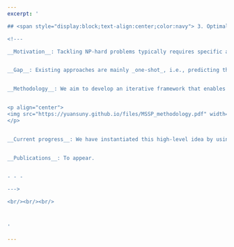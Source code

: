 ```yaml
---
excerpt: '

## <span style="display:block;text-align:center;color:navy"> 3. Optimal solution prediction </span> 

<!---

__Motivation__: Tackling NP-hard problems typically requires specific algorithmic design with extensive domain knowledge. To alleviate human effort in this costly process, we aim to develop enhanced machine learning (ML) techniques to predict the optimal solution for combinatorial optimisation problems. The predicted solution is likely infeasible; however, it can be utilized to boost a search method.


__Gap__: Existing approaches are mainly _one-shot_, i.e., predicting the optimal solution only once, followed by repairing the predicted solution using a search method. Such _one-shot_ approaches are inadequate in dealing with the high complexity of NP-hard problems, particularly problems that are highly constrained and/or contain multiple optimal (or near-optimal) solutions. 


__Methodology__: We aim to develop an iterative framework that enables an ML model to make _multi-shot_ predictions. The high-level idea of our iterative framework is illustrated in the following figure, where an ML model predicts optimal solutions to guide a search method, which in turn provides feedback to refine the prediction of the ML model. 


<p align="center">
<img src="https://yuansuny.github.io/files/MSSP_methodology.pdf" width="500" height="100"> 
</p>


__Current progress__: We have instantiated this high-level idea by using a probabilistic sampling method and a simple ML model with statistical features computed from samples of solutions. The initial results are very promising, and we are currently exploring more in this direction. 


__Publications__: To appear.


- - -

--->

<br/><br/><br/>



'

---
```

